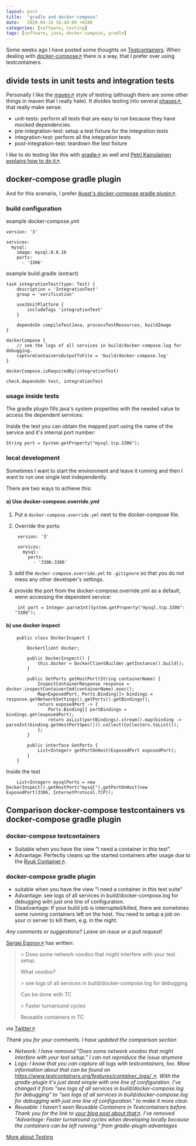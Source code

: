 ```yaml
---
layout: post
title:  "gradle and docker-compose"
date:   2020-04-18 16:40:00 +0200
categories: [software, testing]
tags: [software, java, docker-compose, gradle]
---
```


Some weeks ago I have posted some thoughts on [Testcontainers](https://joerg-pfruender.github.io/software/testing/2020/03/29/testcontainers.html).
When dealing with [docker-compose&#8599;](https://docs.docker.com/compose/) there is a way, that I prefer over using testcontainers.

## divide tests in unit tests and integration tests

Personally I like the [maven&#8599;](http://maven.apache.org/) style of testing (although there are some other things in maven that I really hate).
It divides testing into several [phases&#8599;](https://maven.apache.org/ref/3.6.3/maven-core/lifecycles.html), that really make sense:
  
* unit-tests: perform all tests that are easy to run because they have mocked dependencies.
* pre-integration-test: setup a test fixture for the integration tests
* integration-test: perform all the integration tests
* post-integration-test: teardown the test fixture

I like to do testing like this with [gradle&#8599;](https://gradle.org/) as well and [Petri Kainulainen explains how to do it&#8599;](https://www.petrikainulainen.net/programming/gradle/getting-started-with-gradle-integration-testing/).

## docker-compose gradle plugin

And for this scenario, I prefer [Avast's docker-compose gradle plugin&#8599;](https://github.com/avast/gradle-docker-compose-plugin).

### build configuration

example docker-compose.yml

    version: '3'
    
    services:
      mysql:
        image: mysql:8.0.16
        ports:
          - '3306'


example build.gradle (extract)

    task integrationTest(type: Test) {
        description = 'IntegrationTest'
        group = 'verification'
    
        useJUnitPlatform {
            includeTags 'integrationTest'
        }
    
        dependsOn compileTestJava, processTestResources, buildImage
    }
    
    dockerCompose {
        // see the logs of all services in build/docker-compose.log for debugging.
        captureContainersOutputToFile = 'build/docker-compose.log' 
    }
    
    dockerCompose.isRequiredBy(integrationTest)
    
    check.dependsOn test, integrationTest


### usage inside tests

The gradle plugin fills java's system properties with the needed value to access the dependent services:

Inside the test you can obtain the mapped port using the name of the service and it's internal port number:

    String port = System.getProperty("mysql.tcp.3306");

### local development 
Sometimes I want to start the environment and leave it running and then I want to run one single test independently.

There are two ways to achieve this:

#### a) Use docker-compose.override.yml

1. Put a `docker-compose.override.yml` next to the docker-compose file.
2. Override the ports:

        version: '3'
        
        services:
          mysql:
            ports:
              - '3306:3306'

3. add the `docker-compose.override.yml` to `.gitignore` so that you do not mess any other developer's settings.
5. provide the port from the docker-compose.override.yml as a default, wenn accessing the dependent service:

        int port = Integer.parseInt(System.getProperty("mysql.tcp.3306": "3306");


#### b) use docker inspect


        public class DockerInspect {
        
            DockerClient docker;
        
            public DockerInspect() {
                this.docker = DockerClientBuilder.getInstance().build();
            }
        
            public GetPorts getHostPort(String containerName) {
                InspectContainerResponse response = docker.inspectContainerCmd(containerName).exec();
                Map<ExposedPort, Ports.Binding[]> bindings = response.getNetworkSettings().getPorts().getBindings();
                return exposedPort -> {
                    Ports.Binding[] portBindings = bindings.get(exposedPort);
                    return asList(portBindings).stream().map(binding -> parseInt(binding.getHostPortSpec())).collect(Collectors.toList());
                };
            }
        
            public interface GetPorts {
                List<Integer> getPortOnHost(ExposedPort exposedPort);
            }
        }


Inside the test

        List<Integer> mysqlPorts = new DockerInspect().getHostPort("mysql").getPortOnHost(new ExposedPort(3306, InternetProtocol.TCP));


## Comparison docker-compose testcontainers vs docker-compose gradle plugin

### docker-compose testcontainers
- Suitable when you have the view "I need a container in this test".
- Advantage: Perfectly cleans up the started containers after usage due to the [Ryuk Container&#8599;](https://github.com/testcontainers/moby-ryuk).

### docker-compose gradle plugin
- suitable when you have the view "I need a container in this test suite"
- Advantage: see logs of all services in build/docker-compose.log for debugging with just one line of configuration.
- Disadvantage: If your build job is interrupted/killed, there are sometimes some running containers left on the host. You need to setup a job on your ci server to kill them, e.g. in the night. 

*Any comments or suggestions? Leave an issue or a pull request!*

[Sergei Egorov&#8599;](https://twitter.com/bsideup) has written:

> \> Does some network voodoo that might interfere with your test setup.
> 
> What voodoo?
> 
> \> see logs of all services in build/docker-compose.log for debugging
>
> Can be done with TC
>
> \> Faster turnaround cycles
>
> Reusable containers in TC
 
via [Twitter&#8599;](https://twitter.com/bsideup/status/1251803587128307712)

*Thank you for your comments. I have updated the comparison section*
* *Network: I have removed "Does some network voodoo that might interfere with your test setup." I can not reproduce the issue anymore*
* *Logs: I know that you can capture all logs with testcontainers, too. More information about that can be found on [https://www.testcontainers.org/features/container_logs/ &#8599;](https://www.testcontainers.org/features/container_logs/). With the gradle-plugin it's just dead simple with one line of configuration. I've changed it from "see logs of all services in build/docker-compose.log for debugging" to "see logs of all services in build/docker-compose.log for debugging with just one line of configuration." to make it more clear.*
* *Reusable: I haven't seen Reusable Containers in Testcontainers before. Thank you for the link to [your blog post about that&#8599;](https://bsideup.github.io/posts/local_development_with_testcontainers/). I've removed "Advantage: Faster turnaround cycles when developing locally because the containers can be left running." from gradle-plugin advantages*

[More about Testing](/collections/testautomation.html)   
